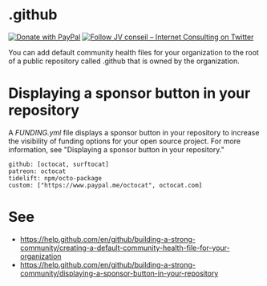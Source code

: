 # .github

[![Donate with PayPal](https://img.shields.io/badge/Donate-PayPal-green.svg)](https://www.paypal.com/cgi-bin/webscr?cmd=_s-xclick&hosted_button_id=P3DGL6EANDY96&source=url)
[![Follow JV conseil – Internet Consulting on Twitter](https://img.shields.io/twitter/follow/JVconseil.svg?style=social&logo=twitter)](https://twitter.com/JVconseil)

You can add default community health files for your organization to the root of a public repository called .github that is owned by the organization.

# Displaying a sponsor button in your repository
A _FUNDING.yml_ file displays a sponsor button in your repository to increase the visibility of funding options for your open source project. For more information, see "Displaying a sponsor button in your repository."

```
github: [octocat, surftocat]
patreon: octocat
tidelift: npm/octo-package
custom: ["https://www.paypal.me/octocat", octocat.com]
```

# See
- https://help.github.com/en/github/building-a-strong-community/creating-a-default-community-health-file-for-your-organization
- https://help.github.com/en/github/building-a-strong-community/displaying-a-sponsor-button-in-your-repository